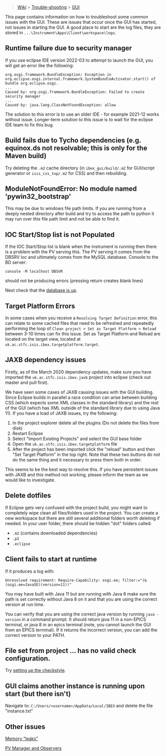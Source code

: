 > [Wiki](Home) > [Trouble-shooting](trouble-shooting-pages) > [GUI](GUI-Troubleshooting)

This page contains information on how to troubleshoot some common issues with the GUI. These are issues that occur once the GUI has started, not issues in starting the GUI. A good place to start are the log files, they are stored in `...\Instrument\Apps\Client\workspace\logs`.

## Runtime failure due to security manager

If you use eclipse IDE version 2022-03 to attempt to launch the GUI, you will get an error like the following:

```
org.osgi.framework.BundleException: Exception in org.eclipse.osgi.internal.framework.SystemBundleActivator.start() of bundle org.eclipse.osgi.
...
Caused by: org.osgi.framework.BundleException: Failed to create security manager
...
Caused by: java.lang.ClassNotFoundException: allow
```

The solution to this error is to use an older IDE - for example 2021-12 works without issue. Longer-term solution to this issue is to wait for the eclipse IDE team to fix this bug.

## Build fails due to Tycho dependencies (e.g. equinox.ds not resolvable; this is only for the Maven build)

Try deleting the `.m2` cache directory (in `ibex_gui/build/.m2` for GUI/script generator or `isis_css_top/.m2` for CSS) and then rebuilding.

## ModuleNotFoundError: No module named 'pywin32_bootstrap'

This may be due to windows file path limits. If you are running from a deeply nested directory after build and try to access the path to python it may run over this file path limit and not be able to find it.

## IOC Start/Stop list is not Populated

If the IOC Start/Stop list is blank when the instrument is running then there is a problem with the PV serving this. The PV serving it comes from the DBSRV ioc and ultimately comes from the MySQL database. Console to the BD server:

`console -M localhost DBSVR`

should not be producing errors (pressing return creates blank lines)

Next check that the [database is up](Database-Troubleshooting).

## Target Platform Errors

In some cases when you receive a `Resolving Target Definition` error, this can relate to some cached files that need to be refreshed and repeatedly performing the loop of `Clean project > Set as Target Platform > Reload` between 3-10 times can fix this issue. Set as Target Platform and Reload are located on the target view, located at `uk.ac.stfc.isis.ibex.targetplatform.target`.

## JAXB dependency issues

Firstly, as of the March 2020 dependency updates, make sure you have imported the `uk.ac.stfc.isis.ibex.jaxb` project into eclipse (check out master and pull first).

We have seen some cases of JAXB causing issues with the GUI building. Since Eclipse builds in parallel a race condition can arise between building CSS (which expects some XML classes in the standard library) and the rest of the GUI (which has XML outside of the standard library due to using Java 11). If you have a load of JAXB issues, try the following:

1. In the project explorer delete all the plugins (Do not delete the files from disk)
1. Restart Eclipse
1. Select "Import Existing Projects" and select the GUI base folder
1. Open the `uk.ac.stfc.isis.ibex.targetplatform` file
1. After the project has been imported click the "reload" button and then "Set Target Platform" in the top right. Note that these two buttons do not do the same thing and it necessary to press them both in order.

This seems to be the best way to resolve this. If you have persistent issues with JAXB and this method not working, please inform the team as we would like to investigate.

## Delete dotfiles

If Eclipse gets very confused with the project build, you might want to completely wipe clean all files/folders used in the project. You can create a new workspace but there are still several additional folders worth deleting if needed. In your user folder, there should be hidden "dot" folders called:

- `.m2` (contains downloaded dependencies)
- `.p2`
- `.eclipse`

## Client fails to start at runtime

If it produces a log with:
```
Unresolved requirement: Require-Capability: osgi.ee; filter:="(&(osgi.ee=JavaSE)(version=11))"
```

You may have built with Java 11 but are running with Java 8 make sure the path is set correctly without Java 8 on it and that you are using the correct version at run time.

You can verify that you are using the correct java version by running `java -version` in a command prompt. It should return java 11 in a non-EPICS terminal, or java 8 in an epics terminal (note, you cannot launch the GUI from an EPICS terminal). If it returns the incorrect version, you can add the correct version to your PATH.

## File set from project ... has no valid check configuration.
Try [setting up the checkstyle](https://github.com/ISISComputingGroup/ibex_developers_manual/wiki/Checkstyle-setup).

## GUI claims another instance is running upon start (but there isn't)
Navigate to: `C:/Users/<username>/AppData/Local/IBEX` and delete the file "instance.txt"


## Other issues

[Memory "leaks"](https://github.com/ISISComputingGroup/ibex_developers_manual/wiki/Debugging-memory-leaks-in-the-IBEX-GUI)

[PV Manager and Observers](PV-Manager-and-Observers-Logging)